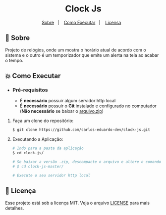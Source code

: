 <h1 align="center">
    <br>Clock Js<br/>
</h1>

<p align="center">
  <a href="#bookmark-sobre">Sobre</a>&nbsp;&nbsp;&nbsp;|&nbsp;&nbsp;&nbsp;
  <a href="#boom-como-executar">Como Executar</a>&nbsp;&nbsp;&nbsp;|&nbsp;&nbsp;&nbsp;
  <a href="#pencil-licença">Licensa</a>&nbsp;&nbsp;&nbsp;
</p>

## :bookmark: Sobre

   Projeto de relógios, onde um mostra o horário atual de acordo com o sistema e o outro é um temporizador que emite um alerta na tela ao acabar o tempo.

## :boom: Como Executar

- ### **Pré-requisitos**

  - É **necessário** possuir algum servidor http local
  - É **necessário** possuir o **[Git](https://git-scm.com/)** instalado e configurado no computador (**Não necessário** se baixar o [arquivo.zip](https://github.com/carlos-eduardo-dev/clock-js/archive/master.zip))

1. Faça um clone do repositório:

    ```sh
    $ git clone https://github.com/carlos-eduardo-dev/clock-js.git
    ```

2. Executando a Aplicação:
    ```sh
    # Indo para a pasta da aplicação
    $ cd clock-js/
    
    # Se baixar a versão .zip, descompacte o arquivo e altere o comando para:
    # $ cd clock-js-master/

    # Execute o seu servidor http local
    ```
    
## :pencil: Licença

Esse projeto está sob a licença MIT. Veja o arquivo [LICENSE](LICENSE) para mais detalhes.
